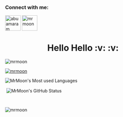 <h3 align="left">Connect with me:</h3>
<p align="left">
<a href="https://linkedin.com/in/abuamaram" target="_blank"><img align="center" src="https://www.shareicon.net/data/256x256/2017/06/28/888041_logo_512x512.png" alt="abuamaram" height="50" width="50" /></a>
<a href="https://codeforces.com/profile/MrMoon" target="_blank"><img align="center" src="https://codeforces.org/s/66285/images/codeforces-telegram-square.png" alt="mrmoon" height="50" width="50" /></a>
</p>  

<h1 align="center">Hello Hello :v: :v:</h1>

<p align="left"> <img src="https://komarev.com/ghpvc/?username=mrmoon&label=Profile%20views&color=0e75b6&style=flat" alt="mrmoon" /> </p>

<p align="left"> <a href="https://github.com/ryo-ma/github-profile-trophy"><img src="https://github-profile-trophy.vercel.app/?username=mrmoon" alt="mrmoon" /></a> </p>

<p><img align="center" src="https://github-readme-stats.vercel.app/api/top-langs?username=mrmoon&show_icons=true&locale=en&layout=compact" alt="MrMoon's Most used Languages" /></p>

<p>&nbsp;<img align="center" src="https://github-readme-stats.vercel.app/api?username=mrmoon&show_icons=true&locale=en" alt="MrMoon's GitHub Status" /></p>
<br />
<p><img align="center" src="https://github-readme-streak-stats.herokuapp.com/?user=mrmoon&" alt="mrmoon" /></p>

